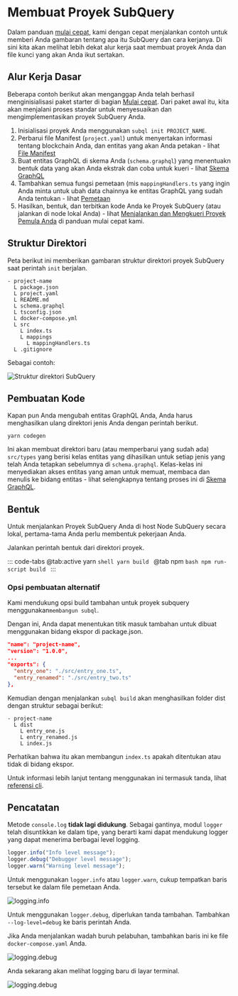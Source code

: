 # Membuat Proyek SubQuery

Dalam panduan [mulai cepat](/quickstart/quickstart-polkadot.md), kami dengan cepat menjalankan contoh untuk memberi Anda gambaran tentang apa itu SubQuery dan cara kerjanya. Di sini kita akan melihat lebih dekat alur kerja saat membuat proyek Anda dan file kunci yang akan Anda ikut sertakan.

## Alur Kerja Dasar

Beberapa contoh berikut akan menganggap Anda telah berhasil menginisialisasi paket starter di bagian [Mulai cepat](../quickstart/quickstart-polkadot.md). Dari paket awal itu, kita akan menjalani proses standar untuk menyesuaikan dan mengimplementasikan proyek SubQuery Anda.

1. Inisialisasi proyek Anda menggunakan `subql init PROJECT_NAME`.
2. Perbarui file Manifest (`project.yaml`) untuk menyertakan informasi tentang blockchain Anda, dan entitas yang akan Anda petakan - lihat [File Manifest](./manifest.md)
3. Buat entitas GraphQL di skema Anda (`schema.graphql`) yang menentuakn bentuk data yang akan Anda ekstrak dan coba untuk kueri - lihat [Skema GraphQL](./graphql.md)
4. Tambahkan semua fungsi pemetaan (mis `mappingHandlers.ts` yang ingin Anda minta untuk ubah data chainnya ke entitas GraphQL yang sudah Anda tentukan - lihat [Pemetaan](./mapping/polkadot.md)
5. Hasilkan, bentuk, dan terbitkan kode Anda ke Proyek SubQuery (atau jalankan di node lokal Anda) - lihat [Menjalankan dan Mengkueri Proyek Pemula Anda](./quickstart-polkadot.md#running-and-querying-your-starter-project) di panduan mulai cepat kami.

## Struktur Direktori

Peta berikut ini memberikan gambaran struktur direktori proyek SubQuery saat perintah `init` berjalan.

```
- project-name
  L package.json
  L project.yaml
  L README.md
  L schema.graphql
  L tsconfig.json
  L docker-compose.yml
  L src
    L index.ts
    L mappings
      L mappingHandlers.ts
  L .gitignore
```

Sebagai contoh:

![Struktur direktori SubQuery](/assets/img/subQuery_directory_stucture.png)

## Pembuatan Kode

Kapan pun Anda mengubah entitas GraphQL Anda, Anda harus menghasilkan ulang direktori jenis Anda dengan perintah berikut.

```
yarn codegen
```

Ini akan membuat direktori baru (atau memperbarui yang sudah ada) `src/types` yang berisi kelas entitas yang dihasilkan untuk setiap jenis yang telah Anda tetapkan sebelumnya di `schema.graphql`. Kelas-kelas ini menyediakan akses entitas yang aman untuk memuat, membaca dan menulis ke bidang entitas - lihat selengkapnya tentang proses ini di [Skema GraphQL](./graphql.md).

## Bentuk

Untuk menjalankan Proyek SubQuery Anda di host Node SubQuery secara lokal, pertama-tama Anda perlu membentuk pekerjaan Anda.

Jalankan perintah bentuk dari direktori proyek.

::: code-tabs @tab:active yarn `shell yarn build `
@tab npm `bash npm run-script build ` :::

### Opsi pembuatan alternatif

Kami mendukung opsi build tambahan untuk proyek subquery menggunakan`membangun subql`.

Dengan ini, Anda dapat menentukan titik masuk tambahan untuk dibuat menggunakan bidang ekspor di package.json.

```json
"name": "project-name",
"version": "1.0.0",
...
"exports": {
  "entry_one": "./src/entry_one.ts",
  "entry_renamed": "./src/entry_two.ts"
},
```

Kemudian dengan menjalankan `subql build` akan menghasilkan folder dist dengan struktur sebagai berikut:

```
- project-name
  L dist
    L entry_one.js
    L entry_renamed.js
    L index.js
```

Perhatikan bahwa itu akan membangun `index.ts` apakah ditentukan atau tidak di bidang ekspor.

Untuk informasi lebih lanjut tentang menggunakan ini termasuk tanda, lihat [referensi cli](https://doc.subquery.network/run_publish/references/#build).

## Pencatatan

Metode `console.log` **tidak lagi didukung**. Sebagai gantinya, modul `logger` telah disuntikkan ke dalam tipe, yang berarti kami dapat mendukung logger yang dapat menerima berbagai level logging.

```typescript
logger.info("Info level message");
logger.debug("Debugger level message");
logger.warn("Warning level message");
```

Untuk menggunakan `logger.info` atau `logger.warn`, cukup tempatkan baris tersebut ke dalam file pemetaan Anda.

![logging.info](/assets/img/logging_info.png)

Untuk menggunakan `logger.debug`, diperlukan tanda tambahan. Tambahkan `--log-level=debug` ke baris perintah Anda.

Jika Anda menjalankan wadah buruh pelabuhan, tambahkan baris ini ke file `docker-compose.yaml` Anda.

![logging.debug](/assets/img/logging_debug.png)

Anda sekarang akan melihat logging baru di layar terminal.

![logging.debug](/assets/img/subquery_logging.png)

